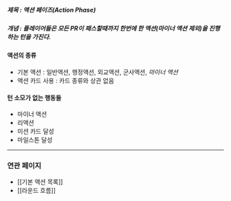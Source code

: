 ##### 제목 : 액션 페이즈(Action Phase)
##### 개념 : 플레이어들은 모든 PR이 패스할때까지 한번에 한 액션(마이너 액션 제외)을 진행하는 턴을 가진다.
#### 액션의 종류
- 기본 액션 : 일반액션, 행정액션, 외교액션, 군사액션, *마이너 액션*
- 액션 카드 사용 : 카드 종류와 상관 없음

#### 턴 소모가 없는 행동들
- 마이너 액션
- 리액션 
- 미션 카드 달성
- 마일스톤 달성

--- 
### 연관 페이지
- [[기본 액션 목록]]
- [[라운드 흐름]]
